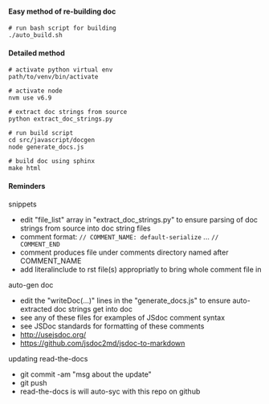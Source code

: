 
#### Easy method of re-building doc

```
# run bash script for building
./auto_build.sh 
```

#### Detailed method

```
# activate python virtual env
path/to/venv/bin/activate

# activate node
nvm use v6.9

# extract doc strings from source
python extract_doc_strings.py

# run build script
cd src/javascript/docgen
node generate_docs.js

# build doc using sphinx
make html
```

#### Reminders

snippets
* edit "file_list" array in "extract_doc_strings.py" to ensure parsing of doc strings from source into doc string files
* comment format: `// COMMENT_NAME: default-serialize` ... `// COMMENT_END `
* comment produces file under comments directory named after COMMENT_NAME
* add literalinclude to rst file(s) appropriatly to bring whole comment file in

auto-gen doc
* edit the "writeDoc(...)" lines in the "generate_docs.js" to ensure auto-extracted doc strings get into doc
* see any of these files for examples of JSdoc comment syntax
* see JSDoc standards for formatting of these comments 
* http://usejsdoc.org/
* https://github.com/jsdoc2md/jsdoc-to-markdown

updating read-the-docs
* git commit -am "msg about the update"
* git push
* read-the-docs is will auto-syc with this repo on github
